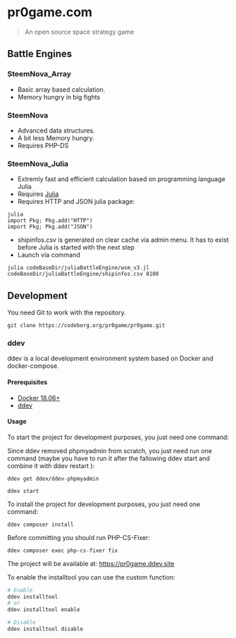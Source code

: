 # pr0game.com
> An open source space strategy game

## Battle Engines

### SteemNova_Array

* Basic array based calculation.
* Memory hungry in big fights

### SteemNova

* Advanced data structures. 
* A bit less Memory hungry.
* Requires PHP-DS

### SteemNova_Julia

* Extremly fast and efficient calculation based on programming language Julia
* Requires [Julia](https://julialang.org/) 
* Requires HTTP and JSON julia package:
```
julia
import Pkg; Pkg.add("HTTP")
import Pkg; Pkg.add("JSON")
```
* shipinfos.csv is generated on clear cache via admin menu. It has to exist before Julia is started with the next step
* Launch via command
```
julia codeBaseDir/juliaBattleEngine/wsm_v3.jl codeBaseDir/juliaBattleEngine/shipinfos.csv 8100
```

## Development

You need Git to work with the repository.

```
git clone https://codeberg.org/pr0game/pr0game.git
```

### ddev

ddev is a local development environment system based on Docker and docker-compose.

#### Prerequisites

* [Docker 18.06+](https://www.docker.com/products/docker-desktop)
* [ddev](https://ddev.readthedocs.io/en/stable/#installation)

#### Usage

To start the project for development purposes, you just need one command:

Since ddev removed phpmyadmin from scratch, you just need run one command (maybe you have to run it after the fallowing ddev start and combine it with ddev restart ):

```
ddev get ddev/ddev-phpmyadmin
```

```
ddev start
```

To install the project for development purposes, you just need one command:

```
ddev composer install
```

Before committing you should run PHP-CS-Fixer:
```
ddev composer exec php-cs-fixer fix
```

The project will be available at: https://pr0game.ddev.site

To enable the installtool you can use the custom function:

```sh
# Enable
ddev installtool
# or
ddev installtool enable

# Disable
ddev installtool disable
```
